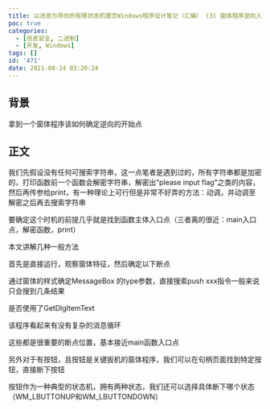 ```yaml
---
title: 以消息为导向的有限状态机理念Windows程序设计笔记（汇编） (3) 窗体程序逆向入手思路
poc: true
categories:
  - [信息安全, 二进制]
  - [开发, Windows]
tags: []
id: '471'
date: 2021-08-24 03:20:24
---
```


## 背景

拿到一个窗体程序该如何确定逆向的开始点

## 正文

我们先假设没有任何可搜索字符串，这一点笔者是遇到过的，所有字符串都是加密的，打印函数前一个函数会解密字符串，解密出“please input flag”之类的内容，然后再传参给print，有一种理论上可行但是非常不好弄的方法：动调，并动调至解密之后再去搜索字符串

要确定这个时机的前提几乎就是找到函数主体入口点（三者离的很近：main入口点，解密函数，print）

本文讲解几种一般方法

首先是直接运行，观察窗体特征，然后确定以下断点

通过窗体的样式确定MessageBox 的type参数，直接搜索push xxx指令一般来说只会搜到几条结果

是否使用了GetDlgItemText

该程序看起来有没有复杂的消息循环

这些都是很重要的断点位置，基本接近main函数入口点

另外对于有按钮，且按钮是关键扳机的窗体程序，我们可以在句柄页面找到特定按钮，直接断下按钮

按钮作为一种典型的状态机，拥有两种状态，我们还可以选择具体断下哪个状态（WM\_LBUTTONUP和WM\_LBUTTONDOWN）